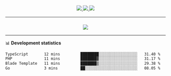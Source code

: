 <h3 align="center">
  <a href="https://github.com/hwalker928">
      <img src="https://img.shields.io/github/followers/hwalker928?label=Followers&style=for-the-badge&color=lightblue">
  </a>
  <a href="https://harryw.link/discord" alt="Discord">
      <img src="https://img.shields.io/discord/738451951758606336?label=discord&style=for-the-badge&color=lightblue"/>
  </a>
  <a href="https://harryw.link/sparked" alt="Sparked Host">
      <img src="https://img.shields.io/static/v1?label=Sponsor&message=Sparked%20Host&color=yellow&style=for-the-badge"/>
  </a>
</h3>

<hr>


<h3 align="center">
  <a href="https://github.com/hwalker928">
      <img src="https://github-profile-trophy.vercel.app/?username=hwalker928&no-bg=true&no-frame=true">
  </a>
</h3>


<hr>

📊 **Development statistics**

<!--START_SECTION:waka-->

```txt
TypeScript       12 mins         ████████░░░░░░░░░░░░░░░░░   31.40 %
PHP              11 mins         ███████▓░░░░░░░░░░░░░░░░░   31.17 %
Blade Template   11 mins         ███████▒░░░░░░░░░░░░░░░░░   29.38 %
Go               3 mins          ██░░░░░░░░░░░░░░░░░░░░░░░   08.05 %
```

<!--END_SECTION:waka-->
